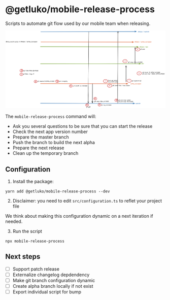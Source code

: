 # @getluko/mobile-release-process

Scripts to automate git flow used by our mobile team when releasing.

<img src="./docs/git_flow.png" width="1000"  />

The `mobile-release-process` command will:
- Ask you several questions to be sure that you can start the release
- Check the next app version number
- Prepare the master branch
- Push the branch to build the next alpha
- Prepare the next release
- Clean up the temporary branch


## Configuration

1. Install the package:

```
yarn add @getluko/mobile-release-process --dev
```

2. Disclaimer: you need to edit `src/configuration.ts` to reflet your project file

We think about making this configuration dynamic on a next iteration if needed.

3. Run the script
```
npx mobile-release-process
```

## Next steps

- [ ] Support patch release
- [ ] Externalize changelog depdendency
- [ ] Make git branch configuration dynamic
- [ ] Create alpha branch locally if not exist
- [ ] Export individual script for bump

